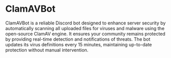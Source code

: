 # ClamAVBot
ClamAVBot is a reliable Discord bot designed to enhance server security by automatically scanning all uploaded files for viruses and malware using the open-source ClamAV engine. It ensures your community remains protected by providing real-time detection and notifications of threats. The bot updates its virus definitions every 15 minutes, maintaining up-to-date protection without manual intervention.

